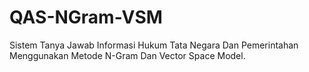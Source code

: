 # QAS-NGram-VSM
Sistem Tanya Jawab Informasi Hukum Tata Negara Dan  Pemerintahan Menggunakan Metode N-Gram Dan Vector Space Model. 
